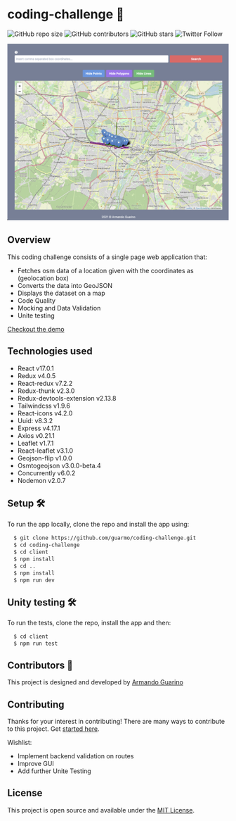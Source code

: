 # coding-challenge :rocket:

![GitHub repo size](https://img.shields.io/github/repo-size/guarmo/coding-challenge)
![GitHub contributors](https://img.shields.io/github/contributors/guarmo/coding-challenge)
![GitHub stars](https://img.shields.io/github/stars/guarmo/coding-challenge?style=social)
![Twitter Follow](https://img.shields.io/twitter/follow/_guarmo?style=social)

![Screenshot](Screenshot.png)

## Overview

This coding challenge consists of a single page web application that:
- Fetches osm data of a location given with the coordinates as (geolocation box)
- Converts the data into GeoJSON
- Displays the dataset on a map
- Code Quality
- Mocking and Data Validation
- Unite testing

[Checkout the demo](https://coding--challenge.herokuapp.com/)

## Technologies used

- React v17.0.1
- Redux v4.0.5
- React-redux v7.2.2
- Redux-thunk v2.3.0
- Redux-devtools-extension v2.13.8
- Tailwindcss v1.9.6
- React-icons v4.2.0
- Uuid: v8.3.2
- Express v4.17.1
- Axios v0.21.1
- Leaflet v1.7.1
- React-leaflet v3.1.0
- Geojson-flip v1.0.0
- Osmtogeojson v3.0.0-beta.4
- Concurrently v6.0.2
- Nodemon v2.0.7

## Setup :hammer_and_wrench:

To run the app locally, clone the repo and install the app using:

```
  $ git clone https://github.com/guarmo/coding-challenge.git
  $ cd coding-challenge
  $ cd client
  $ npm install
  $ cd ..
  $ npm install
  $ npm run dev
```

## Unity testing :hammer_and_wrench:

To run the tests, clone the repo, install the app and then:

```
  $ cd client
  $ npm run test
```

## Contributors :sparkler:

This project is designed and developed by [Armando Guarino](https://armandoguarino.dev)

## Contributing

Thanks for your interest in contributing! There are many ways to contribute to this project. Get [started here](CONTRIBUTING.md).

Wishlist:

- Implement backend validation on routes
- Improve GUI
- Add further Unite Testing

## License

This project is open source and available under the [MIT License](LICENSE.md).
